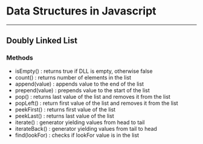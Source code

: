 # Data Structures in Javascript

---

## Doubly Linked List
### Methods
- isEmpty() : returns true if DLL is empty, otherwise false
- count() : returns number of elements in the list
- append(value) : appends value to the end of the list
- prepend(value) : prepends value to the start of the list
- pop() : returns last value of the list and removes it from the list
- popLeft() : return first value of the list and removes it from the list
- peekFirst() : returns first value of the list
- peekLast() : returns last value of the list
- iterate() : generator yielding values from head to tail
- iterateBack() : generator yielding values from tail to head
- find(lookFor) : checks if lookFor value is in the list